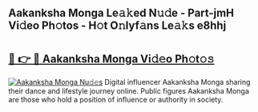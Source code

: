 ## Aakanksha Monga Le𝚊𝚔ed N𝚞𝚍e - Part-jmH Vi𝚍eo Ph𝚘tos - H𝚘t O𝚗lyf𝚊ns Le𝚊𝚔s e8hhj

# <h2><a href="http://hf8ic0w.feru.top/?c=Aakanksha+Monga">🔗 👉 🔴 Aakanksha Monga Vi𝚍𝚎o Ph𝚘t𝚘𝚜</a></h2>

[![Aakanksha Monga Nu𝚍𝚎s](https://i.imgur.com/0TWrTi3.gif)](http://hf8ic0w.feru.top/?c=Aakanksha+Monga)
Digital influencer Aakanksha Monga sharing their dance and lifestyle journey online. Public figures Aakanksha Monga are those who hold a position of influence or authority in society. 
